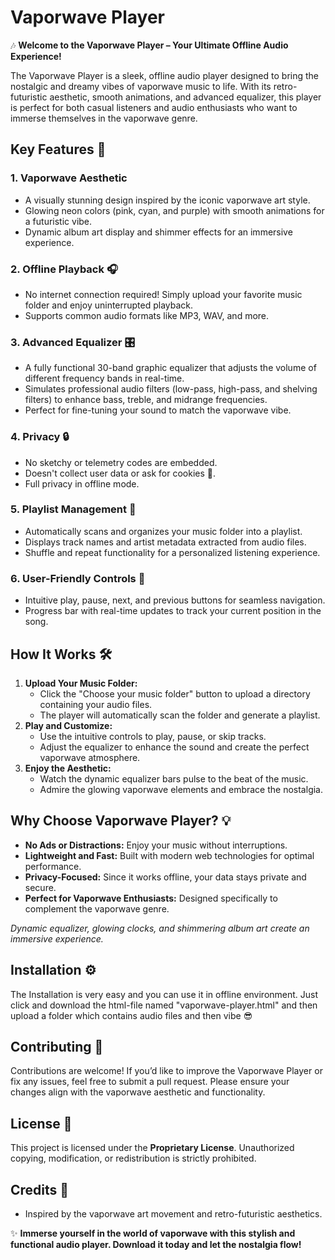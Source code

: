 <h1>Vaporwave Player</h1>

<p>🎶 <strong>Welcome to the Vaporwave Player – Your Ultimate Offline Audio Experience!</strong></p>

<p>The Vaporwave Player is a sleek, offline audio player designed to bring the nostalgic and dreamy vibes of vaporwave music to life. With its retro-futuristic aesthetic, smooth animations, and advanced equalizer, this player is perfect for both casual listeners and audio enthusiasts who want to immerse themselves in the vaporwave genre.</p>

<h2>Key Features 🌟</h2>

<h3>1. Vaporwave Aesthetic</h3>
<ul>
  <li>A visually stunning design inspired by the iconic vaporwave art style.</li>
  <li>Glowing neon colors (pink, cyan, and purple) with smooth animations for a futuristic vibe.</li>
  <li>Dynamic album art display and shimmer effects for an immersive experience.</li>
</ul>

<h3>2. Offline Playback 🎧</h3>
<ul>
  <li>No internet connection required! Simply upload your favorite music folder and enjoy uninterrupted playback.</li>
  <li>Supports common audio formats like MP3, WAV, and more.</li>
</ul>

<h3>3. Advanced Equalizer 🎛️</h3>
<ul>
  <li>A fully functional 30-band graphic equalizer that adjusts the volume of different frequency bands in real-time.</li>
  <li>Simulates professional audio filters (low-pass, high-pass, and shelving filters) to enhance bass, treble, and midrange frequencies.</li>
  <li>Perfect for fine-tuning your sound to match the vaporwave vibe.</li>
</ul>

<h3>4. Privacy 🔒</h3>
<ul>
  <li>No sketchy or telemetry codes are embedded.</li>
  <li>Doesn't collect user data or ask for cookies 🍪.</li>
  <li>Full privacy in offline mode.</li>
</ul>

<h3>5. Playlist Management 📲</h3>
<ul>
  <li>Automatically scans and organizes your music folder into a playlist.</li>
  <li>Displays track names and artist metadata extracted from audio files.</li>
  <li>Shuffle and repeat functionality for a personalized listening experience.</li>
</ul>

<h3>6. User-Friendly Controls 🥰</h3>
<ul>
  <li>Intuitive play, pause, next, and previous buttons for seamless navigation.</li>
  <li>Progress bar with real-time updates to track your current position in the song.</li>
</ul>

<h2>How It Works 🛠️</h2>
<ol>
  <li><strong>Upload Your Music Folder:</strong>
    <ul>
      <li>Click the "Choose your music folder" button to upload a directory containing your audio files.</li>
      <li>The player will automatically scan the folder and generate a playlist.</li>
    </ul>
  </li>
  <li><strong>Play and Customize:</strong>
    <ul>
      <li>Use the intuitive controls to play, pause, or skip tracks.</li>
      <li>Adjust the equalizer to enhance the sound and create the perfect vaporwave atmosphere.</li>
    </ul>
  </li>
  <li><strong>Enjoy the Aesthetic:</strong>
    <ul>
      <li>Watch the dynamic equalizer bars pulse to the beat of the music.</li>
      <li>Admire the glowing vaporwave elements and embrace the nostalgia.</li>
    </ul>
  </li>
</ol>

<h2>Why Choose Vaporwave Player? 💡</h2>
<ul>
  <li><strong>No Ads or Distractions:</strong> Enjoy your music without interruptions.</li>
  <li><strong>Lightweight and Fast:</strong> Built with modern web technologies for optimal performance.</li>
  <li><strong>Privacy-Focused:</strong> Since it works offline, your data stays private and secure.</li>
  <li><strong>Perfect for Vaporwave Enthusiasts:</strong> Designed specifically to complement the vaporwave genre.</li>
</ul>

<p><em>Dynamic equalizer, glowing clocks, and shimmering album art create an immersive experience.</em></p>

<h2>Installation ⚙️</h2>
<p>The Installation is very easy and you can use it in offline environment. Just click and download the html-file named "vaporwave-player.html" and then upload a folder which contains audio files and then vibe 😎 </p>

<h2>Contributing 🤝</h2>
<p>Contributions are welcome! If you’d like to improve the Vaporwave Player or fix any issues, feel free to submit a pull request. Please ensure your changes align with the vaporwave aesthetic and functionality.</p>

<h2>License 📜</h2>
<p>This project is licensed under the <strong>Proprietary License</strong>. Unauthorized copying, modification, or redistribution is strictly prohibited.</p>

<h2>Credits 🙏</h2>
<ul>
  <li>Inspired by the vaporwave art movement and retro-futuristic aesthetics.</li>
</ul>

<p>✨ <strong>Immerse yourself in the world of vaporwave with this stylish and functional audio player. Download it today and let the nostalgia flow!</strong></p>

